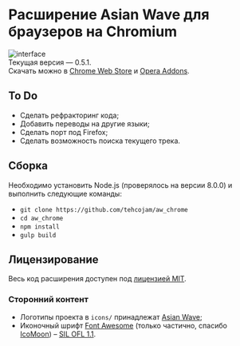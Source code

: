 # Расширение Asian Wave для браузеров на Chromium
![interface](https://raw.githubusercontent.com/tehcojam/aw_chrome/master/img/screenshots/en-anime.png)  
Текущая версия — 0.5.1.  
Скачать можно в [Chrome Web Store](https://chrome.google.com/webstore/detail/ecbegehkeefmdjnjhldeogkhbhhjhfje) и [Opera Addons](https://addons.opera.com/ru/extensions/details/asian-wave/).

## To Do
* Сделать рефракторинг кода;
* Добавить переводы на другие языки;
* Сделать порт под Firefox;
* Сделать возможность поиска текущего трека.

## Сборка
Необходимо установить Node.js (проверялось на версии 8.0.0) и выполнить следующие команды:
* `git clone https://github.com/tehcojam/aw_chrome`
* `cd aw_chrome`
* `npm install`
* `gulp build`

## Лицензирование
Весь код расширения доступен под [лицензией MIT](license.txt).

### Сторонний контент
* Логотипы проекта в `icons/` принадлежат [Asian Wave](https://asianwave.ru);
* Иконочный шрифт [Font Awesome](http://fontawesome.io) (только частично, спасибо [IcoMoon](https://icomoon.io/app)) – [SIL OFL 1.1](http://scripts.sil.org/OFL).

